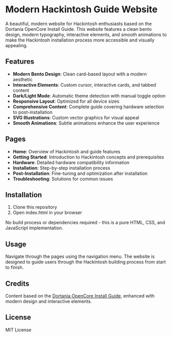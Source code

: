 # Modern Hackintosh Guide Website

A beautiful, modern website for Hackintosh enthusiasts based on the Dortania OpenCore Install Guide. This website features a clean bento design, modern typography, interactive elements, and smooth animations to make the Hackintosh installation process more accessible and visually appealing.

## Features

- **Modern Bento Design**: Clean card-based layout with a modern aesthetic
- **Interactive Elements**: Custom cursor, interactive cards, and tabbed content
- **Dark/Light Mode**: Automatic theme detection with manual toggle option
- **Responsive Layout**: Optimized for all device sizes
- **Comprehensive Content**: Complete guide covering hardware selection to post-installation
- **SVG Illustrations**: Custom vector graphics for visual appeal
- **Smooth Animations**: Subtle animations enhance the user experience

## Pages

- **Home**: Overview of Hackintosh and guide features
- **Getting Started**: Introduction to Hackintosh concepts and prerequisites
- **Hardware**: Detailed hardware compatibility information
- **Installation**: Step-by-step installation process
- **Post-Installation**: Fine-tuning and optimization after installation
- **Troubleshooting**: Solutions for common issues

## Installation

1. Clone this repository
2. Open index.html in your browser

No build process or dependencies required - this is a pure HTML, CSS, and JavaScript implementation.

## Usage

Navigate through the pages using the navigation menu. The website is designed to guide users through the Hackintosh building process from start to finish.

## Credits

Content based on the [Dortania OpenCore Install Guide](https://dortania.github.io/OpenCore-Install-Guide/), enhanced with modern design and interactive elements.

## License

MIT License